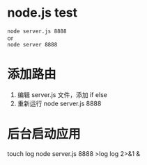 # node.js test
```node server.js 8888```
<br>
or
<br>
```node server 8888```
# 添加路由
1. 编辑 server.js 文件，添加 if else
2. 重新运行 node server.js 8888

# 后台启动应用
touch log node server.js 8888 >log log 2>&1 &
